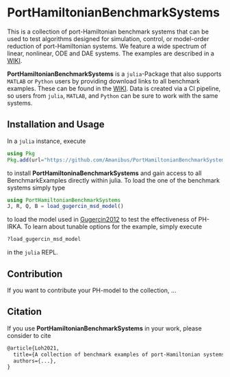 # PortHamiltonianBenchmarkSystems

This is a collection of port-Hamiltonian benchmark systems that can be used to test algorithms designed for simulation, control, or model-order reduction of port-Hamiltonian systems. We feature a wide spectrum of linear, nonlinear, ODE and DAE systems. The examples are described in a [WIKI](https://github.com/Amanibus/PortHamiltonianBenchmarkSystems/wiki).

**PortHamiltonianBenchmarkSystems** is a ``julia``-Package that also supports ``MATLAB`` or ``Python`` users by providing download links to all benchmark examples. These can be found in the [WIKI](https://github.com/Amanibus/PortHamiltonianBenchmarkSystems/wiki). Data is created via a CI pipeline, so users from ``julia``, ``MATLAB``, and ``Python`` can be sure to work with the same systems.

## Installation and Usage

In a ``julia`` instance, execute
```julia
using Pkg
Pkg.add(url="https://github.com/Amanibus/PortHamiltonianBenchmarkSystems/")
```
to install **PortHamiltoninaBenchmarkSystems** and gain access to all BenchmarkExamples directly within julia. To load the one of the benchmark systems simply type
```julia
using PortHamiltonianBenchmarkSystems
J, R, Q, B = load_gugercin_msd_model()
```
to load the model used in [Gugercin2012](https://github.com/Amanibus/PortHamiltonianBenchmarkSystems/blob/7c7e588f9bd67ba4a5c67ac37768c9c43021e6e6/bibliography.tex#L9-L17) to test the effectiveness of PH-IRKA. To learn about tunable options for the example, simply execute
```julia
?load_gugercin_msd_model
```
in the ``julia`` REPL.

## Contribution

If you want to contribute your PH-model to the collection, ...

## Citation
If you use **PortHamiltonianBenchmarkSystems** in your work, please consider to cite
```tex
@article{Loh2021,
  title={A collection of benchmark examples of port-Hamiltonian systems},
  authors={...},
}
```
